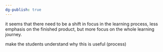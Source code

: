 ```yaml
---
dg-publish: true
---
```

it seems that there need to be a shift in focus in the learning process, less emphasis on the finished product, but more focus on the whole learning journey.

make the students understand why this is useful (process)
